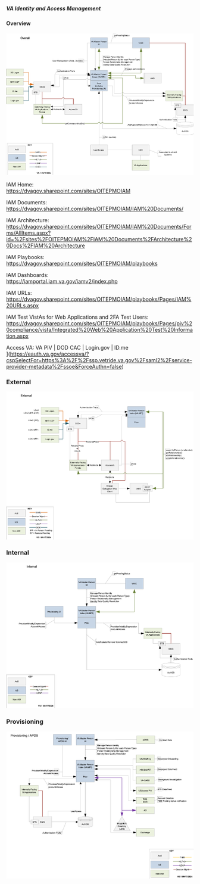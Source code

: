 ##### VA Identity and Access Management

#### Overview
![](/img/iam-overview.png)


IAM Home:  
https://dvagov.sharepoint.com/sites/OITEPMOIAM

IAM Documents:  
https://dvagov.sharepoint.com/sites/OITEPMOIAM/IAM%20Documents/

IAM Architecture:  
https://dvagov.sharepoint.com/sites/OITEPMOIAM/IAM%20Documents/Forms/AllItems.aspx?id=%2Fsites%2FOITEPMOIAM%2FIAM%20Documents%2FArchitecture%20Docs%2FIAM%20Architecture

IAM Playbooks:  
https://dvagov.sharepoint.com/sites/OITEPMOIAM/playbooks

IAM Dashboards:  
https://iamportal.iam.va.gov/iamv2/index.php

IAM URLs:  
https://dvagov.sharepoint.com/sites/OITEPMOIAM/playbooks/Pages/IAM%20URLs.aspx

IAM Test VistAs for Web Applications and 2FA Test Users:  
https://dvagov.sharepoint.com/sites/OITEPMOIAM/playbooks/Pages/piv%20compliance/vista/Integrated%20Web%20Application%20Test%20Information.aspx


Access VA: VA PIV | DOD CAC | Login.gov | ID.me  
](https://eauth.va.gov/accessva/?cspSelectFor=https%3A%2F%2Fssp.vetride.va.gov%2Fsaml2%2Fservice-provider-metadata%2Fssoe&ForceAuthn=false)

### External
![](/img/iam-external.png)

### Internal
![](/img/iam-internal.png)

### Provisioning
![](/img/iam-provisioning.png)
